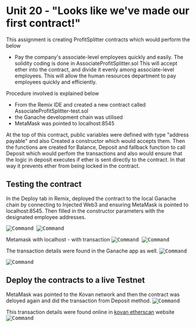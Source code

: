 # Unit 20 - "Looks like we've made our first contract!"

This assignment is creating ProfitSplitter contracts which would perform the below 
- Pay the company's  associate-level employees quickly and easily. The solidity coding is done in AssociateProfitSplitter.sol
    This will accept ether into the contract, and divide it evenly among associate-level employees. This will allow the human resources department to pay employees quickly and efficiently.

Procedure involved is explained below 
 - From the Remix IDE and created a new contract called AssociateProfitSplitter-test.sol
 - the Ganache development chain was utilised
 - MetaMask was pointed to localhost:8545

 At the top of this contract, public variables were defined with type "address payable" and also Created a constructor which would accepts them. Then the functions are created for Balance, Deposit and fallback function to call Deposit which would perfom the transactions and also would ensure that the logic in deposit executes if ether is sent directly to the contract. In that way it prevents ether from being locked in the contract.

 ## Testing the contract

 In the Deploy tab in Remix, deployed the contract to the local Ganache chain by connecting to Injected Web3 and ensuring MetaMask is pointed to localhost:8545.
Then filled in the constructor parameters with the designated employee addresses.

<kbd>![Command](Screenshots/deploy.png)
<kbd>![Command](Screenshots/deployed.png)


Metamask with localhost - with transaction
<kbd>![Command](Screenshots/metamask.png)
<kbd>![Command](Screenshots/metamask-contract-deployment.png)

The transaction details were found in the Ganache app as well.
<kbd>![Command](Screenshots/ganache-transaction.png)

<kbd>![Command](Screenshots/ganache-accounts.png)

## Deploy the contracts to a live Testnet

MetaMask was pointed to the Kovan network and then the contract was deloyed again and did the transaction from Deposit method.
<kbd>![Command](Screenshots/metamask-kovan.png)

This transaction details were found online in [kovan etherscan](https://kovan.etherscan.io/) website
<kbd>![Command](Screenshots/live-kovan-test-transaction.png)